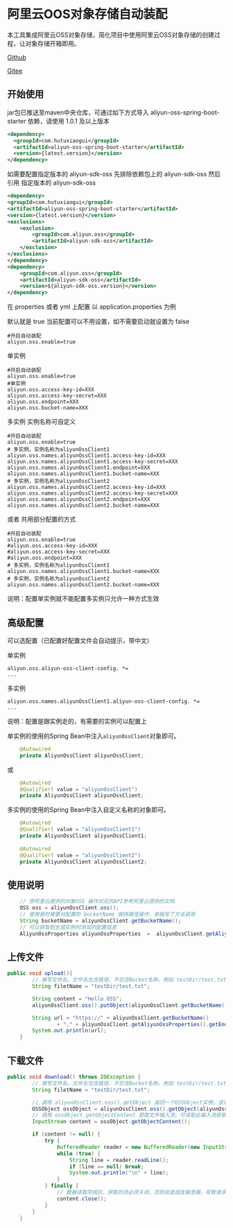 # 阿里云OOS对象存储自动装配
本工具集成阿里云OSS对象存储，简化项目中使用阿里云OSS对象存储的创建过程，让对象存储开箱即用。

[Github](https://github.com/hutuxiaogui/aliyun-oss-spring-boot-starter)

[Gitee](https://gitee.com/hutuxiaogui/aliyun-oss-spring-boot-starter)

## 开始使用
jar包已推送至maven中央仓库，可通过如下方式导入 aliyun-oss-spring-boot-starter 依赖，请使用 1.0.1 及以上版本

```xml
<dependency>
  <groupId>com.hutuxiaogui</groupId>
  <artifactId>aliyun-oss-spring-boot-starter</artifactId>
  <version>{latest.version}</version>
</dependency>
```
如需要配置指定版本的 aliyun-sdk-oss 先排除依赖包上的 aliyun-sdk-oss 然后引用 指定版本的 aliyun-sdk-oss
```xml
<dependency>
<groupId>com.hutuxiaogui</groupId>
<artifactId>aliyun-oss-spring-boot-starter</artifactId>
<version>{latest.version}</version>
<exclusions>
    <exclusion>
        <groupId>com.aliyun.oss</groupId>
        <artifactId>aliyun-sdk-oss</artifactId>
    </exclusion>
</exclusions>
</dependency>
<dependency>
    <groupId>com.aliyun.oss</groupId>
    <artifactId>aliyun-sdk-oss</artifactId>
    <version>${aliyun-sdk-oss.version}</version>
</dependency>
```

在 properties 或者 yml 上配置
以 application.properties 为例

默认就是 true 当前配置可以不用设置，如不需要启动就设置为 false
```properties
#开启自动装配
aliyun.oss.enable=true
```

单实例
```properties
#开启自动装配
aliyun.oss.enable=true
#单实例
aliyun.oss.access-key-id=XXX
aliyun.oss.access-key-secret=XXX
aliyun.oss.endpoint=XXX
aliyun.oss.bucket-name=XXX
```
多实例 实例名称可自定义
```properties
#开启自动装配
aliyun.oss.enable=true
# 多实例，实例名称为aliyunOssClient1
aliyun.oss.names.aliyunOssClient1.access-key-id=XXX
aliyun.oss.names.aliyunOssClient1.access-key-secret=XXX
aliyun.oss.names.aliyunOssClient1.endpoint=XXX
aliyun.oss.names.aliyunOssClient1.bucket-name=XXX
# 多实例，实例名称为aliyunOssClient2
aliyun.oss.names.aliyunOssClient2.access-key-id=XXX
aliyun.oss.names.aliyunOssClient2.access-key-secret=XXX
aliyun.oss.names.aliyunOssClient2.endpoint=XXX
aliyun.oss.names.aliyunOssClient2.bucket-name=XXX
```
或者 共用部分配置的方式
```properties
#开启自动装配
aliyun.oss.enable=true
#aliyun.oss.access-key-id=XXX
#aliyun.oss.access-key-secret=XXX
#aliyun.oss.endpoint=XXX
# 多实例，实例名称为aliyunOssClient1
aliyun.oss.names.aliyunOssClient1.bucket-name=XXX
# 多实例，实例名称为aliyunOssClient2
aliyun.oss.names.aliyunOssClient2.bucket-name=XXX
```
说明：配置单实例就不能配置多实例只允许一种方式生效



## 高级配置

可以选配置（已配置好配置文件会自动提示，带中文） 

单实例
```properties
aliyun.oss.aliyun-oss-client-config. *=
...
```

多实例
```properties
aliyun.oss.names.aliyunOssClient1.aliyun-oss-client-config. *=
...
```
说明：配置是跟实例走的，有需要的实例可以配置上

单实例的使用的Spring Bean中注入`aliyunOssClient`对象即可。
```java
    @Autowired
    private AliyunOssClient aliyunOssClient;
```
或
```java
    @Autowired
    @Qualifier( value = "aliyunOssClient")
    private AliyunOssClient aliyunOssClient;
```

多实例的使用的Spring Bean中注入自定义名称的对象即可。
```java
    @Autowired
    @Qualifier( value = "aliyunOssClient1")
    private AliyunOssClient aliyunOssClient1;
    
    @Autowired
    @Qualifier( value = "aliyunOssClient2")
    private AliyunOssClient aliyunOssClient2;
```
## 使用说明
```java
    // 原阿里云提供的对象OSS 操作对应的API参考阿里云提供的文档
    OSS oss = aliyunOssClient.oss();
    // 使用是时需要对配置的 bucketName 做拼路径操作，单独写了方法调用
    String bucketName = aliyunOssClient.getBucketName();
    // 可以获取到生成实例时添加的配置信息
    AliyunOssProperties aliyunOssProperties  =  aliyunOssClient.getAliyunOssProperties();
```

## 上传文件
```java
public void upload(){
        // 填写文件名。文件名包含路径，不包含Bucket名称。例如 testDir/test.txt。
        String filetName = "testDir/test.txt";

        String content = "Hello OSS";
        aliyunOssClient.oss().putObject(aliyunOssClient.getBucketName(), filetName, new ByteArrayInputStream(content.getBytes()));

        String url = "https://" + aliyunOssClient.getBucketName()
                + "." + aliyunOssClient.getAliyunOssProperties().getEndpoint() + "/" + filetName;
        System.out.println(url);
    }
```
## 下载文件
```java
public void download() throws IOException {
        // 填写文件名。文件名包含路径，不包含Bucket名称。例如 testDir/test.txt。
        String filetName = "testDir/test.txt";

        // 调用 aliyunOssClient.oss().getObject 返回一个OSSObject实例，该实例包含文件内容及文件元信息。
        OSSObject ossObject = aliyunOssClient.oss().getObject(aliyunOssClient.getBucketName(), filetName);
        // 调用 ossObject.getObjectContent 获取文件输入流，可读取此输入流获取其内容。
        InputStream content = ossObject.getObjectContent();

        if (content != null) {
            try {
                BufferedReader reader = new BufferedReader(new InputStreamReader(content));
                while (true) {
                    String line = reader.readLine();
                    if (line == null) break;
                    System.out.println("\n" + line);
                }
            } finally {
                // 数据读取完成后，获取的流必须关闭，否则会造成连接泄漏，导致请求无连接可用，程序无法正常工作。
                content.close();
            }
        }
    }
```





